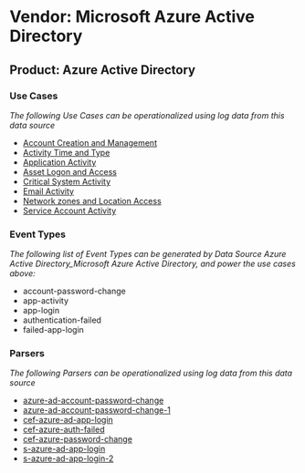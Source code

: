 Vendor: Microsoft Azure Active Directory
========================================
Product: Azure Active Directory
-------------------------------

### Use Cases

_The following Use Cases can be operationalized using log data from this data source_

* [Account Creation and Management](../UseCases/usecase_account_creation_and_management.md)
* [Activity Time  and Type](../UseCases/usecase_activity_time__and_type.md)
* [Application Activity](../UseCases/usecase_application_activity.md)
* [Asset Logon and Access](../UseCases/usecase_asset_logon_and_access.md)
* [Critical System Activity](../UseCases/usecase_critical_system_activity.md)
* [Email Activity](../UseCases/usecase_email_activity.md)
* [Network zones and Location Access](../UseCases/usecase_network_zones_and_location_access.md)
* [Service Account Activity](../UseCases/usecase_service_account_activity.md)


### Event Types

_The following list of Event Types can be generated by Data Source Azure Active Directory_Microsoft Azure Active Directory, and power the use cases above:_

- account-password-change
- app-activity
- app-login
- authentication-failed
- failed-app-login


### Parsers

_The following Parsers can be operationalized using log data from this data source_

* [azure-ad-account-password-change](../Parsers/parserContent_azure-ad-account-password-change.md)
* [azure-ad-account-password-change-1](../Parsers/parserContent_azure-ad-account-password-change-1.md)
* [cef-azure-ad-app-login](../Parsers/parserContent_cef-azure-ad-app-login.md)
* [cef-azure-auth-failed](../Parsers/parserContent_cef-azure-auth-failed.md)
* [cef-azure-password-change](../Parsers/parserContent_cef-azure-password-change.md)
* [s-azure-ad-app-login](../Parsers/parserContent_s-azure-ad-app-login.md)
* [s-azure-ad-app-login-2](../Parsers/parserContent_s-azure-ad-app-login-2.md)
